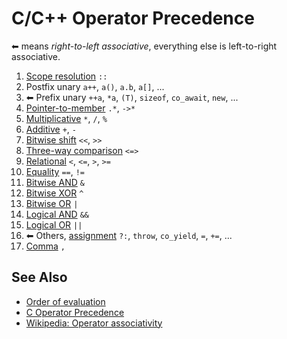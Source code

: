 # C/C++ Operator Precedence

⬅ means *right-to-left associative*,
everything else is left-to-right associative.

1. [Scope resolution](https://en.cppreference.com/w/cpp/language/identifiers#Qualified_identifiers) `::`
2. Postfix unary `a++`, `a()`, `a.b`, `a[]`, ...
3. ⬅ Prefix unary `++a`, `*a`, `(T)`, `sizeof`, `co_await`, `new`, ...
4. [Pointer-to-member](https://en.cppreference.com/w/cpp/language/operator_member_access#Built-in_pointer-to-member_access_operators) `.*`, `->*`
5. [Multiplicative](https://en.cppreference.com/w/cpp/language/operator_arithmetic#Multiplicative_operators) `*`, `/`, `%`
6. [Additive](https://en.cppreference.com/w/cpp/language/operator_arithmetic#Additive_operators) `+`, `-`
7. [Bitwise shift](https://en.cppreference.com/w/cpp/language/operator_arithmetic#Bitwise_shift_operators) `<<`, `>>`
8. [Three-way comparison](https://en.cppreference.com/w/cpp/language/operator_comparison#Three-way_comparison) `<=>`
9. [Relational](https://en.cppreference.com/w/cpp/language/operator_comparison) `<`, `<=`, `>`, `>=`
10. [Equality](https://en.cppreference.com/w/cpp/language/operator_comparison) `==`, `!=`
11. [Bitwise AND](https://en.cppreference.com/w/cpp/language/operator_arithmetic#Bitwise_logic_operators) `&`
12. [Bitwise XOR](https://en.cppreference.com/w/cpp/language/operator_arithmetic#Bitwise_logic_operators) `^`
13. [Bitwise OR](https://en.cppreference.com/w/cpp/language/operator_arithmetic#Bitwise_logic_operators) `|`
14.  [Logical AND](https://en.cppreference.com/w/cpp/language/operator_logical) `&&`
15. [Logical OR](https://en.cppreference.com/w/cpp/language/operator_logical) `||`
16. ⬅ Others, [assignment](https://en.cppreference.com/w/cpp/language/operator_assignment#Builtin_direct_assignment) `?:`, `throw`, `co_yield`, `=`, `+=`, ...
17. [Comma](https://en.cppreference.com/w/cpp/language/operator_other#Built-in_comma_operator) `,`

## See Also
- [Order of evaluation](https://en.cppreference.com/w/cpp/language/eval_order)
- [C Operator Precedence](https://en.cppreference.com/w/c/language/operator_precedence)
- [Wikipedia: Operator associativity](https://en.wikipedia.org/wiki/Operator_associativity)
